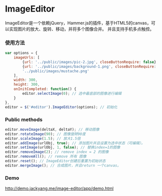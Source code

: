 # ImageEditor
ImageEditor是一个依赖jQuery，Hammer.js的插件，基于HTML5的canvas，可以实现图片的放大、旋转、移动，并将多个图像合并。 并且支持手机多点触控。
### 使用方法
```js
var options = {
	imageUrls: [
		{url: '../public/images/pic-2.jpg', closeButtonRequire: false},
		{url: '../public/images/background-1.png', closeButtonRequire: false, clickToSelect: false, onClick: function() { editor.selectImage(0);}},
		'../public/images/mustache.png'
	],
	width: 300,
	height: 300,
	onInitCompleted: function() {
		editor.selectImage(0); // 选中最底部的图像进行编辑
	}
},
editor = $('#editor').ImageEditor(options); // 初始化
```

### Public methods
```js
editor.moveImage(deltaX, deltaY); // 移动图像
editor.rotateImage(90); // 图像旋转90度
editor.scaleImage(1.5); // 放大1.5倍
editor.addImage(urlObj, true); // 添加图片并且设置为选中状态（可编辑）。
editor.setImage(urlObj, 1, false); // 替换index=1的图像
editor.removeImage(2); // remove index = 2 的图像
editor.removeAll(); // remove 所有 图像
editor.reset(); // ImageEditor创建后重置为初始状态
editor.mergeImage(); // 合成图片，并且return 一个canvas。
```

### Demo
http://demo.jackyang.me/image-editor/app/demo.html
